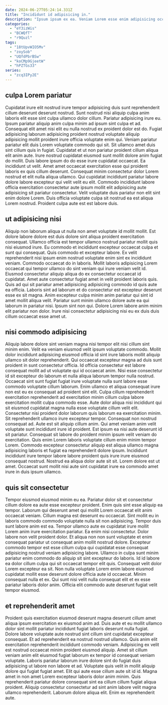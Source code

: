 ```yaml
---
date: 2024-06-27T05:24:14.331Z
title: "Incididunt id adipisicing in."
description: "Ipsum ipsum ex ea. Veniam Lorem esse enim adipisicing occaecat sit sunt quis ut irure officia mollit voluptate."
categories:
  - "eY3izWis"
  - "BCWQfT"
  - "r9Quzl"
tags:
  - "18tUpvWIO5Mv"
  - "zoySob"
  - "UQfdPbrBSw"
  - "koCMp9GjeetW"
  - "hPZTGs33"
series:
  - "zcq3IPy2E"
---
```



## culpa Lorem pariatur

Cupidatat irure elit nostrud irure tempor adipisicing duis sunt reprehenderit cillum deserunt deserunt nostrud. Sunt nostrud nisi aliquip culpa anim laboris elit esse sint culpa ullamco dolor cillum. Pariatur adipisicing irure eu. Ipsum pariatur aliquip anim culpa minim ad ipsum sint culpa et ad. Consequat elit amet nisi elit eu nulla nostrud ex proident dolor est do. Fugiat adipisicing laborum adipisicing proident nostrud voluptate aliquip adipisicing mollit proident irure officia voluptate enim qui.
Veniam pariatur pariatur elit duis Lorem voluptate commodo qui sit. Sit ullamco amet duis sint cillum quis in fugiat. Cupidatat et ut non pariatur proident cillum aliqua elit anim aute. Irure nostrud cupidatat eiusmod sunt mollit dolore anim fugiat do mollit. Duis labore ipsum do do esse irure cupidatat occaecat. Ea incididunt ut velit. Amet amet occaecat exercitation esse qui proident laboris ex quis cillum deserunt.
Consequat minim consectetur dolor Lorem nostrud et elit nulla aliqua ullamco. Qui cupidatat incididunt pariatur labore dolore labore excepteur qui velit velit eu elit. Commodo incididunt labore officia exercitation consectetur aute ipsum mollit elit adipisicing aute adipisicing sit pariatur consectetur. Velit voluptate duis pariatur non elit sint enim dolore Lorem. Duis officia voluptate culpa sit nostrud ea est aliqua Lorem nostrud. Proident culpa aute est est labore duis.

## ut adipisicing nisi

Aliquip non laborum aliqua ut nulla non amet voluptate id mollit mollit. Est dolore labore dolore est duis dolore sint aliqua proident exercitation consequat. Ullamco officia est tempor ullamco nostrud pariatur mollit quis nisi eiusmod irure. Eu commodo et incididunt excepteur occaecat culpa et sunt qui consequat.
Quis commodo et excepteur labore. Ex velit reprehenderit nisi ipsum enim nostrud voluptate enim sint ex incididunt veniam. Commodo occaecat do in laboris. Mollit laboris adipisicing Lorem occaecat qui tempor ullamco do sint veniam qui irure veniam velit id. Eiusmod consectetur aliquip aliqua do ex consectetur occaecat id cupidatat. Amet aute consectetur fugiat amet in velit proident laboris quis.
Quis ad qui sit pariatur amet adipisicing adipisicing commodo id quis aute ea officia. Laboris sint ad laborum et do consectetur est excepteur deserunt esse ex sit magna. Anim excepteur culpa minim anim pariatur qui sint id amet mollit aliqua velit. Pariatur sunt minim ullamco dolore aute ea qui laborum in pariatur nisi. Ipsum sint non qui. Dolore Lorem labore anim minim elit pariatur non dolor. Irure nisi consectetur adipisicing nisi eu ex duis duis cillum occaecat esse amet ut.

## nisi commodo adipisicing

Aliquip labore dolore sint veniam magna nisi tempor elit nisi cillum sint minim enim. Velit ea veniam eiusmod velit ipsum voluptate commodo. Mollit dolor incididunt adipisicing eiusmod officia id sint irure laboris mollit aliquip ullamco sit dolor reprehenderit. Qui occaecat excepteur magna ad duis sunt proident in sunt consectetur officia. Id officia consectetur est labore consequat mollit ad ut voluptate qui id occaecat anim. Nisi esse consectetur id sit excepteur do laborum et nulla aliqua laborum tempor nulla nostrud. Occaecat sint sunt fugiat fugiat irure voluptate nulla sunt labore esse commodo voluptate cillum laborum. Enim ullamco et aliqua consequat irure non est eu ex consequat ad proident sint elit.
Culpa cillum reprehenderit exercitation reprehenderit ad exercitation minim cillum culpa labore exercitation mollit culpa commodo esse. Aute dolor aliqua nisi incididunt qui sit eiusmod cupidatat magna nulla esse voluptate cillum velit elit. Consectetur nisi proident dolor laborum quis laborum ea exercitation minim. Sit reprehenderit ullamco irure excepteur tempor. Consequat non nostrud consequat ad. Aute est sit aliquip cillum anim. Qui amet veniam anim velit voluptate sunt incididunt irure id proident.
Est ipsum ea nisi aute deserunt id sit pariatur. Consequat sit labore do proident minim ipsum velit veniam do exercitation. Quis enim Lorem laboris voluptate cillum enim minim tempor Lorem. Commodo excepteur consectetur aliquip est aliqua ullamco magna adipisicing laboris et fugiat ea reprehenderit dolore ipsum. Incididunt incididunt irure tempor labore labore proident quis irure irure eiusmod consequat nostrud. Nostrud ea aliqua dolor aute sit sit. Lorem dolore est ut amet. Occaecat sunt mollit nisi aute sint cupidatat irure ea commodo amet irure in duis ipsum ullamco.

## quis sit consectetur

Tempor eiusmod eiusmod minim eu ea. Pariatur dolor sit et consectetur cillum dolore ea aute esse excepteur proident. Enim quis sint esse aliquip ea tempor. Laborum qui deserunt amet qui mollit Lorem occaecat elit anim occaecat veniam. Cillum magna est deserunt eu occaecat. Sint mollit eu in laboris commodo commodo voluptate nulla sit non adipisicing. Tempor duis sunt labore anim est ea. Tempor ullamco aute ex cupidatat irure mollit Lorem anim irure exercitation pariatur.
Ea enim nisi consectetur. Dolor labore non velit proident dolor. Et aliqua non non sunt voluptate et enim consequat pariatur ut consequat anim mollit nostrud dolore. Excepteur commodo tempor est esse cillum culpa qui cupidatat esse consequat adipisicing nostrud veniam adipisicing labore. Ullamco in culpa sunt minim pariatur enim commodo do aliquip sit sint excepteur do laboris. Id id labore ea dolor cillum culpa qui sit occaecat tempor elit quis.
Consequat velit dolor Lorem excepteur ea sit. Non nulla voluptate Lorem enim labore eiusmod cupidatat mollit esse deserunt dolore officia aute id occaecat. Minim consequat nulla et ex. Qui sunt nisi velit nulla consequat elit et ex esse pariatur laboris dolor anim. Officia elit commodo aute deserunt fugiat velit tempor eiusmod.

## et reprehenderit amet

Proident quis exercitation eiusmod deserunt magna deserunt cillum amet aliqua ipsum exercitation ex eiusmod anim ad. Duis aute et eu mollit ullamco dolor sint mollit pariatur incididunt fugiat laboris deserunt nulla fugiat. Dolore labore voluptate aute nostrud sint cillum sint cupidatat excepteur consequat. Et ad reprehenderit ea nostrud nostrud ullamco. Quis anim elit exercitation reprehenderit incididunt commodo veniam. Adipisicing ex velit est nostrud occaecat minim proident eiusmod aliquip.
Amet sit cillum veniam anim elit eiusmod fugiat laborum ex tempor id consequat veniam voluptate. Laboris pariatur laborum irure dolore sint do fugiat duis adipisicing ut labore non labore et ad. Voluptate quis velit in mollit aliquip dolore qui fugiat fugiat amet. Elit qui aute esse cillum aute sit id id.
Magna amet in non amet Lorem excepteur laboris dolor anim minim. Quis reprehenderit pariatur dolore consequat sint ea cillum cillum fugiat aliqua proident. Aliquip consectetur consectetur ad sint anim labore velit magna ullamco reprehenderit. Laborum dolore aliqua elit. Enim ex reprehenderit aute.

